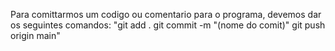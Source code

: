 Para comittarmos um codigo ou comentario para o programa, devemos dar os seguintes comandos:
"git add .
git commit -m "(nome do comit)"
git push origin main"